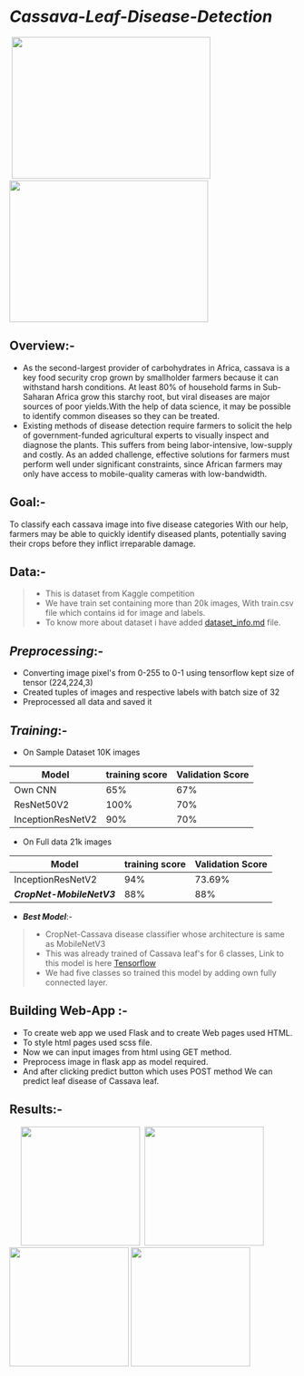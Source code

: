 
# ***Cassava-Leaf-Disease-Detection***

&nbsp;<img src="https://user-images.githubusercontent.com/75840165/110804699-6b38d200-82a6-11eb-85fc-dc4e48dfa249.jpg" height=250 width=350 />  &nbsp;&nbsp;<img src="https://user-images.githubusercontent.com/75840165/110804685-68d67800-82a6-11eb-854b-a6c6711a853b.jpg" height=250 width=350 /> 

## Overview:-
* As the second-largest provider of carbohydrates in Africa, cassava is a key food security crop grown by smallholder farmers because it can withstand harsh conditions.
At least 80% of household farms in Sub-Saharan Africa grow this starchy root, but viral diseases are major sources of poor yields.With the help of data science, it 
may be possible to identify common diseases so they can be treated.
* Existing methods of disease detection require farmers to solicit the help of government-funded agricultural experts to visually inspect and diagnose the plants. This 
suffers from being labor-intensive, low-supply and costly. As an added challenge, effective solutions for farmers must perform well under significant constraints, since
African farmers may only have access to mobile-quality cameras with low-bandwidth.




## Goal:- 
To classify each cassava image into five disease categories  With our help, farmers may be able to quickly 
identify diseased plants, potentially saving their crops before they inflict irreparable damage.

## Data:- 
>* This is dataset from Kaggle competition 
>* We have train set containing  more than 20k images, With train.csv file which contains id for image and labels.
>* To know more about dataset i have added [dataset_info.md](https://github.com/AdiShirsath/Cassava-Leaf-Disease-Detection/blob/main/Dataset_info.md) file.

## ***Preprocessing***:-
* Converting image pixel's from 0-255 to 0-1 using tensorflow kept size of tensor (224,224,3) 
* Created tuples of images and respective labels with batch size of 32
* Preprocessed all data and saved it

## ***Training***:-
* On Sample Dataset 10K images

| Model   |training score|Validation Score|  
|---------|--------------|----------------|   
| Own CNN |  65%         |    67%         |   
|ResNet50V2| 100%        |    70%         |   
|InceptionResNetV2| 90%  |    70%         |  

* On Full data 21k images

| Model   |training score|Validation Score|   
|---------|--------------|----------------|  
|InceptionResNetV2|  94% |    73.69%      |
|***CropNet-MobileNetV3***|88% |88% |   

* ***Best Model***:-
>* CropNet-Cassava disease classifier whose architecture is same as MobileNetV3 
>* This was already trained of Cassava leaf's for 6 classes, Link to this model is here [Tensorflow](https://www.tensorflow.org/hub/tutorials/cropnet_cassava#:~:text=This%20notebook%20shows%20how%20to,disease%2C%20healthy%2C%20or%20unknown.)
>* We had five classes so trained this model by adding own fully connected layer.  

## Building Web-App :-
* To create web app we used Flask and to create Web pages used HTML.
* To style html pages used scss file.
* Now we can input images from html using GET method.
* Preprocess image in flask app as model required. 
* And after clicking predict button which uses POST method We can predict leaf disease of Cassava leaf. 

## Results:-
&nbsp;&nbsp;&nbsp;&nbsp;&nbsp;<img src="https://user-images.githubusercontent.com/75840165/111299311-cafff600-8675-11eb-8ae4-83aa2b658dbb.png" height=210, weight=310 />  &nbsp;<img src="https://user-images.githubusercontent.com/75840165/111299323-ce937d00-8675-11eb-9d45-11926101c0e7.png" height=210, weight=310 />
<img src="https://user-images.githubusercontent.com/75840165/111299331-d05d4080-8675-11eb-9b2a-f1f090b34a2d.png" height=210, weight=310 />  <img src="https://user-images.githubusercontent.com/75840165/111299333-d18e6d80-8675-11eb-8d91-af4cb545e5c3.png" height=210, weight=310 />

